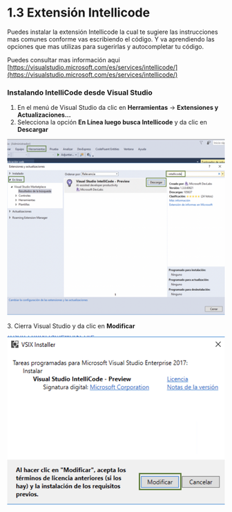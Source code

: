 # 1.3 Extensión Intellicode

Puedes instalar la extensión Intellicode  la cual te sugiere las instrucciones mas comunes conforme vas escribiendo el código. Y va aprendiendo las opciones que mas utilizas para sugerirlas y autocompletar tu código.

Puedes consultar mas información aqui [https://visualstudio.microsoft.com/es/services/intellicode/](https://visualstudio.microsoft.com/es/services/intellicode/)

### Instalando IntelliCode desde Visual Studio&#x20;

1. En el menú de Visual Studio da clic en **Herramientas** -> **Extensiones y Actualizaciones...**
2. Selecciona la opción **En Línea luego busca Intellicode** y da clic en **Descargar**&#x20;

![](<../.gitbook/assets/image (23).png>)

3\. Cierra Visual Studio y da clic en **Modificar**

![](<../.gitbook/assets/image (24).png>)

